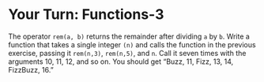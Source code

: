 # Your Turn: Functions-3
The operator `rem(a, b)` returns the remainder after dividing `a` by `b`.
Write a function that takes a single integer `(n)` and calls the function in
the previous exercise, passing it `rem(n,3)`, `rem(n,5)`, and `n`.
Call it seven times with the arguments 10, 11, 12, and so on.
You should get “Buzz, 11, Fizz, 13, 14, FizzBuzz, 16.”
